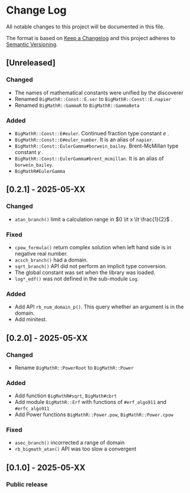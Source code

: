# Change Log


All notable changes to this project will be documented in this file.

The format is based on [Keep a Changelog](http://keepachangelog.com/en/1.0.0/) and this project adheres to [Semantic Versioning](http://semver.org/spec/v2.0.0.html).

## [Unreleased]

### Changed
- The names of mathematical constants were unified by the discoverer
- Renamed `BigMathR::Const::E.ser` to `BigMathR::Const::E.napier`
- Renamed `BigMathR::GammaR` to `BigMathR::GammaBeta`

### Added
- `BigMathR::Const::E#euler`. Continued fraction type constant $e$ .
- `BigMathR::Const::E#euler_number`. It is an alias of `napier`.
- `BigMathR::Const::EulerGamma#borwein_bailey`. Brent-McMillan type constant $\gamma$ .
- `BigMathR::Const::EulerGamma#brent_mcmillan`. It is an alias of `borwein_bailey`.
- `BigMathR#EulerGamma`

## [0.2.1] - 2025-05-XX

### Changed
- `atan_branch()` limit a calculation range in $0 \lt x \lt \frac{1}{2}$ .

### Fixed
- `cpow_formula()` return complex solution when left hand side is in negative real number.
- `acsch_branch()` had a domain.
- `sqrt_branch()` API did not perform an implicit type conversion.
- The global constant was set when the library was loaded.
- `log*_edf()` was not defined in the sub-module `Log`.

### Added
- Add API `rb_num_domain_p()`. This query whether an argument is in the domain.
- Add minitest.

## [0.2.0] - 2025-05-XX

### Changed
- Rename `BigMathR::PowerRoot` to `BigMathR::Power`

### Added
- Add function `BigMathR#sqrt`, `BigMath#cbrt`
- Add module `BigMathR::Erf` with functions of  `#erf_algo911` and `#erfc_algo911`
- Add Power functions `BigMathR::Power.pow`, `BigMathR::Power.cpow`

### Fixed
- `asec_branch()` incorrected a range of domain
- `rb_bigmath_atan()` API was too slow a convergent

## [0.1.0] - 2025-05-XX

### Public release

